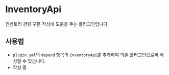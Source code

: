 # InventoryApi
인벤토리 관련 구문 작성에 도움을 주는 플러그인입니다.

## 사용법
- ```plugin.yml```의 ```depend``` 항목의 ```InventoryApi```를 추가하여 의존 플러그인으로써 작성할 수 있습니다.
- 작성 중
